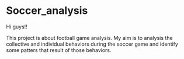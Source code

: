 # Soccer_analysis

Hi guys!!

This project is about football game analysis. My aim is to analysis the collective and individual behaviors during the soccer game and identify some patters that result of those behaviors. 
